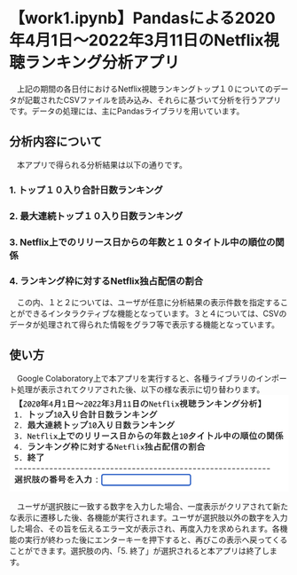 # 【work1.ipynb】Pandasによる2020年4月1日〜2022年3月11日のNetflix視聴ランキング分析アプリ
　上記の期間の各日付におけるNetflix視聴ランキングトップ１０についてのデータが記載されたCSVファイルを読み込み、それらに基づいて分析を行うアプリです。データの処理には、主にPandasライブラリを用いています。

## 分析内容について
　本アプリで得られる分析結果は以下の通りです。
### 1. トップ１０入り合計日数ランキング
### 2. 最大連続トップ１０入り日数ランキング
### 3. Netflix上でのリリース日からの年数と１０タイトル中の順位の関係
### 4. ランキング枠に対するNetflix独占配信の割合

　この内、１と２については、ユーザが任意に分析結果の表示件数を指定することができるインタラクティブな機能となっています。３と４については、CSVのデータが処理されて得られた情報をグラフ等で表示する機能となっています。

## 使い方
　Google Colaboratory上で本アプリを実行すると、各種ライブラリのインポート処理が表示されてクリアされた後、以下の様な表示に切り替わります。
![Alt text](https://github.com/ShotaSasaki-HCU/Prog2kakushin/blob/main/Attached%20File/work1_main_menu.png?raw=true)

　ユーザが選択肢に一致する数字を入力した場合、一度表示がクリアされて新たな表示に遷移した後、各機能が実行されます。ユーザが選択肢以外の数字を入力した場合、その旨を伝えるエラー文が表示され、再度入力を求められます。各機能の実行が終わった後にエンターキーを押下すると、再びこの表示へ戻ってくることができます。選択肢の内、「5. 終了」が選択されると本アプリは終了します。
